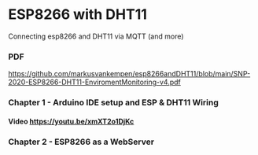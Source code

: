 # ESP8266 with DHT11 
Connecting esp8266 and DHT11 via MQTT (and more) 
### PDF
https://github.com/markusvankempen/esp8266andDHT11/blob/main/SNP-2020-ESP8266-DHT11-EnviromentMonitoring-v4.pdf

### Chapter 1 - Arduino IDE setup and ESP & DHT11 Wiring
#### Video https://youtu.be/xmXT2o1DjKc

### Chapter 2 - ESP8266 as a WebServer


